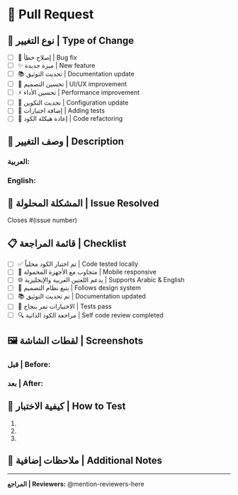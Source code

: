 # 🚀 Pull Request

## 🎯 نوع التغيير | Type of Change

<!-- ضع علامة ✅ على نوع التغيير -->

- [ ] 🐛 إصلاح خطأ | Bug fix
- [ ] ✨ ميزة جديدة | New feature  
- [ ] 📚 تحديث التوثيق | Documentation update
- [ ] 🎨 تحسين التصميم | UI/UX improvement
- [ ] ⚡ تحسين الأداء | Performance improvement
- [ ] 🔧 تحديث التكوين | Configuration update
- [ ] 🧪 إضافة اختبارات | Adding tests
- [ ] 🔄 إعادة هيكلة الكود | Code refactoring

## 📝 وصف التغيير | Description

<!-- اشرح التغيير بالتفصيل -->

### العربية:


### English:


## 🎯 المشكلة المحلولة | Issue Resolved

<!-- اربط هذا التغيير بالمشكلة ذات الصلة -->

Closes #(issue number)

## 📋 قائمة المراجعة | Checklist

- [ ] ✅ تم اختبار الكود محلياً | Code tested locally
- [ ] 📱 متجاوب مع الأجهزة المحمولة | Mobile responsive  
- [ ] 🌐 يدعم اللغتين العربية والإنجليزية | Supports Arabic & English
- [ ] 🎨 يتبع نظام التصميم | Follows design system
- [ ] 📚 تم تحديث التوثيق | Documentation updated
- [ ] 🧪 الاختبارات تمر بنجاح | Tests pass
- [ ] 🔍 مراجعة الكود الذاتية | Self code review completed

## 🖼️ لقطات الشاشة | Screenshots

<!-- إذا كان التغيير مرئياً، أضف لقطات شاشة -->

### قبل | Before:


### بعد | After:


## 🧪 كيفية الاختبار | How to Test

<!-- اشرح كيفية اختبار هذا التغيير -->

1. 
2. 
3. 

## 📝 ملاحظات إضافية | Additional Notes

<!-- أي معلومات إضافية مفيدة للمراجعين -->

---

**المراجع | Reviewers:** @mention-reviewers-here